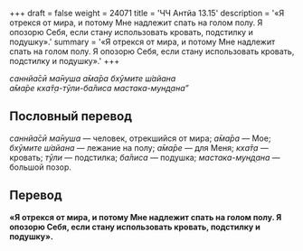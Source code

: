 +++
draft = false
weight = 24071
title = 'ЧЧ Антйа 13.15'
description = '«Я отрекся от мира, и потому Мне надлежит спать на голом полу. Я опозорю Себя, если стану использовать кровать, подстилку и подушку».'
summary = '«Я отрекся от мира, и потому Мне надлежит спать на голом полу. Я опозорю Себя, если стану использовать кровать, подстилку и подушку».'
+++

_саннйа̄сӣ ма̄нуша а̄ма̄ра бхӯмите ш́айана  
а̄ма̄ре кха̄т̣а-тӯли-ба̄лиса мастака-мун̣д̣ана”_

## Пословный перевод

_саннйа̄сӣ_ _ма̄нуша_ — человек, отрекшийся от мира; _а̄ма̄ра_ — Мое; _бхӯмите_ _ш́айана_ — лежание на полу; _а̄ма̄ре_ — для Меня; _кха̄т̣а_ — кровать; _тӯли_ — подстилка; _ба̄лиса_ — подушка; _мастака_\-_мун̣д̣ана_ — большой позор.

## Перевод

**«Я отрекся от мира, и потому Мне надлежит спать на голом полу. Я опозорю Себя, если стану использовать кровать, подстилку и подушку».**
